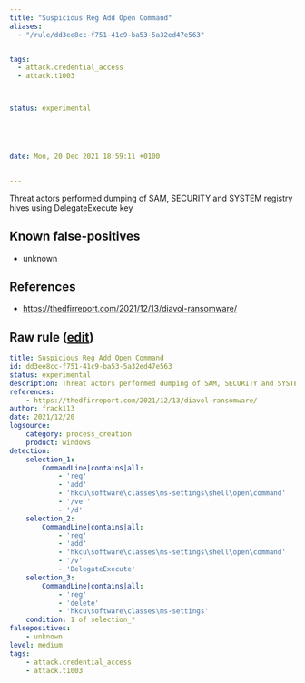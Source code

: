```yaml
---
title: "Suspicious Reg Add Open Command"
aliases:
  - "/rule/dd3ee8cc-f751-41c9-ba53-5a32ed47e563"


tags:
  - attack.credential_access
  - attack.t1003



status: experimental





date: Mon, 20 Dec 2021 18:59:11 +0100


---
```


Threat actors performed dumping of SAM, SECURITY and SYSTEM registry hives using DelegateExecute key

<!--more-->


## Known false-positives

* unknown



## References

* https://thedfirreport.com/2021/12/13/diavol-ransomware/


## Raw rule ([edit](https://github.com/SigmaHQ/sigma/edit/master/rules/windows/process_creation/proc_creation_win_susp_reg_open_command.yml))
```yaml
title: Suspicious Reg Add Open Command
id: dd3ee8cc-f751-41c9-ba53-5a32ed47e563
status: experimental
description: Threat actors performed dumping of SAM, SECURITY and SYSTEM registry hives using DelegateExecute key
references:
    - https://thedfirreport.com/2021/12/13/diavol-ransomware/
author: frack113
date: 2021/12/20
logsource:
    category: process_creation
    product: windows
detection:
    selection_1:
        CommandLine|contains|all:
            - 'reg'
            - 'add'
            - 'hkcu\software\classes\ms-settings\shell\open\command'
            - '/ve '
            - '/d'
    selection_2:
        CommandLine|contains|all:
            - 'reg'
            - 'add'
            - 'hkcu\software\classes\ms-settings\shell\open\command' 
            - '/v'
            - 'DelegateExecute'
    selection_3:
        CommandLine|contains|all:
            - 'reg'
            - 'delete'
            - 'hkcu\software\classes\ms-settings'
    condition: 1 of selection_*
falsepositives:
    - unknown
level: medium
tags:
    - attack.credential_access
    - attack.t1003

```
